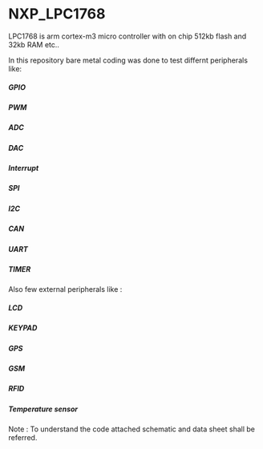 # NXP_LPC1768

LPC1768 is arm cortex-m3 micro controller with on chip 512kb flash and 32kb RAM etc..

In this repository bare metal coding was done to test differnt peripherals like:

##### GPIO
##### PWM
##### ADC
##### DAC
##### Interrupt 
##### SPI
##### I2C
##### CAN
##### UART
##### TIMER

Also few external peripherals like :

##### LCD
##### KEYPAD
##### GPS
##### GSM
##### RFID
##### Temperature sensor

Note : To understand the code attached schematic and data sheet shall be referred.

